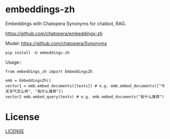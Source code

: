 # embeddings-zh

Embeddings with Chatopera Synonyms for chatbot, RAG.

https://github.com/chatopera/embeddings-zh

Model: https://github.com/chatopera/Synonyms

```
pip install -U embeddings-zh
```

Usage::

```
from embeddings_zh import EmbeddingsZh

emb = EmbeddingsZh()
vector1 = emb.embed_documents([texts]) # e.g. emb.embed_documents(["今天天气怎么样", "有什么推荐"])
vector2 emb.embed_query(texts) # e.g. emb.embed_documents("有什么推荐")
```

# License
[LICENSE](./LICENSE)
